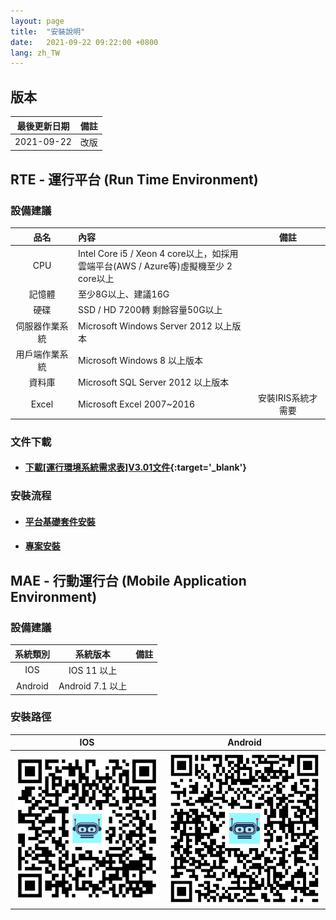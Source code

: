 ```yaml
---
layout: page
title:  "安裝說明"
date:   2021-09-22 09:22:00 +0800
lang: zh_TW
---
```


## 版本

|最後更新日期|備註|
|:--:|:--:|
|2021-09-22|改版|

## RTE - 運行平台 (Run Time Environment)

### 設備建議

|品名|內容|備註|
|:-:|:-|:-:|
|CPU|Intel Core i5 / Xeon 4 core以上，如採用<br>雲端平台(AWS / Azure等)虛擬機至少 2 core以上||
|記憶體|至少8G以上、建議16G||
|硬碟|SSD / HD 7200轉 剩餘容量50G以上||
|伺服器作業系統|Microsoft Windows Server 2012 以上版本||
|用戶端作業系統|Microsoft Windows 8 以上版本||
|資料庫|Microsoft SQL Server 2012 以上版本||
|Excel|Microsoft Excel 2007~2016|安裝IRIS系統才需要|

### 文件下載
* #### [下載[運行環境系統需求表]V3.01文件](運行環境系統需求表V3.01.pdf){:target='_blank'}

### 安裝流程
* #### [平台基礎套件安裝](RTE/PACKAGE/README.html)
* #### [專案安裝](RTE/PROJECT/README.html)

## MAE - 行動運行台 (Mobile Application Environment)

### 設備建議

|系統類別|系統版本|備註|
|:-:|:-:|:-:|
|IOS|IOS 11 以上||
|Android|Android 7.1 以上||

### 安裝路徑

| IOS | Android |
|:-:|:-:|
| [![alt APP Store](img/mae-logo-ios-30.png)](https://apps.apple.com/us/app/id1489699152) | [![alt APP Store](img/mae-logo-android-30.png)](https://play.google.com/store/apps/details?id=com.arcare.ruru.smarr)  |